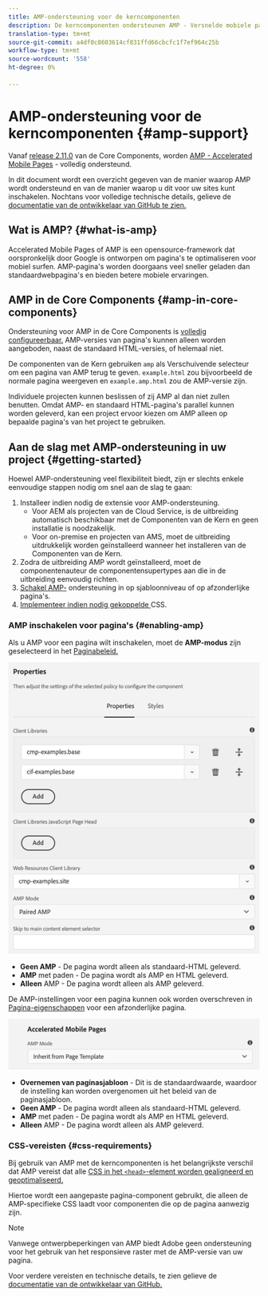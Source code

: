 ```yaml
---
title: AMP-ondersteuning voor de kerncomponenten
description: De kerncomponenten ondersteunen AMP - Versnelde mobiele pagina's
translation-type: tm+mt
source-git-commit: a4df0c8603614cf831ffd66cbcfc1f7ef964c25b
workflow-type: tm+mt
source-wordcount: '558'
ht-degree: 0%

---
```



# AMP-ondersteuning voor de kerncomponenten {#amp-support}

Vanaf [release 2.11.0](/help/versions.md) van de Core Components, worden [AMP - Accelerated Mobile Pages](https://developers.google.com/amp) - volledig ondersteund.

In dit document wordt een overzicht gegeven van de manier waarop AMP wordt ondersteund en van de manier waarop u dit voor uw sites kunt inschakelen. Nochtans voor volledige technische details, gelieve de [documentatie van de ontwikkelaar van GitHub te zien.](https://github.com/adobe/aem-core-wcm-components/tree/master/extensions/amp)

## Wat is AMP? {#what-is-amp}

Accelerated Mobile Pages of AMP is een opensource-framework dat oorspronkelijk door Google is ontworpen om pagina&#39;s te optimaliseren voor mobiel surfen. AMP-pagina&#39;s worden doorgaans veel sneller geladen dan standaardwebpagina&#39;s en bieden betere mobiele ervaringen.

## AMP in de Core Components {#amp-in-core-components}

Ondersteuning voor AMP in de Core Components is [volledig configureerbaar.](#enabling-amp) AMP-versies van pagina&#39;s kunnen alleen worden aangeboden, naast de standaard HTML-versies, of helemaal niet.

De componenten van de Kern gebruiken `amp` als Verschuivende selecteur om een pagina van AMP terug te geven. `example.html` zou bijvoorbeeld de normale pagina weergeven en `example.amp.html` zou de AMP-versie zijn.

Individuele projecten kunnen beslissen of zij AMP al dan niet zullen benutten. Omdat AMP- en standaard HTML-pagina&#39;s parallel kunnen worden geleverd, kan een project ervoor kiezen om AMP alleen op bepaalde pagina&#39;s van het project te gebruiken.

## Aan de slag met AMP-ondersteuning in uw project {#getting-started}

Hoewel AMP-ondersteuning veel flexibiliteit biedt, zijn er slechts enkele eenvoudige stappen nodig om snel aan de slag te gaan:

1. Installeer indien nodig de extensie voor AMP-ondersteuning.
   * Voor AEM als projecten van de Cloud Service, is de uitbreiding automatisch beschikbaar met de Componenten van de Kern en geen installatie is noodzakelijk.
   * Voor on-premise en projecten van AMS, moet de uitbreiding uitdrukkelijk worden geïnstalleerd wanneer het installeren van de Componenten van de Kern.
1. Zodra de uitbreiding AMP wordt geïnstalleerd, moet de componentenauteur de componentensupertypes aan die in de uitbreiding eenvoudig richten.
1. [Schakel AMP-](#enabling-amp) ondersteuning in op sjabloonniveau of op afzonderlijke pagina&#39;s.
1. [Implementeer indien nodig gekoppelde ](#css-requirements) CSS.

### AMP inschakelen voor pagina&#39;s {#enabling-amp}

Als u AMP voor een pagina wilt inschakelen, moet de **AMP-modus** zijn geselecteerd in het [Paginabeleid.](https://docs.adobe.com/content/help/en/experience-manager-cloud-service/sites/authoring/features/templates.html#editing-a-template-page-policy-template-author-developer)

![Opties voor AMP-paginabeleid](/help/assets/amp-policy.png)

* **Geen AMP**  - De pagina wordt alleen als standaard-HTML geleverd.
* **AMP**  met paden - De pagina wordt als AMP en HTML geleverd.
* **Alleen**  AMP - De pagina wordt alleen als AMP geleverd.

De AMP-instellingen voor een pagina kunnen ook worden overschreven in [Pagina-eigenschappen](https://docs.adobe.com/content/help/en/experience-manager-cloud-service/sites/authoring/fundamentals/page-properties.html) voor een afzonderlijke pagina.

![Eigenschappen van AMP-pagina](/help/assets/amp-page-properties.png)

* **Overnemen van paginasjabloon**  - Dit is de standaardwaarde, waardoor de instelling kan worden overgenomen uit het beleid van de paginasjabloon.
* **Geen AMP**  - De pagina wordt alleen als standaard-HTML geleverd.
* **AMP**  met paden - De pagina wordt als AMP en HTML geleverd.
* **Alleen**  AMP - De pagina wordt alleen als AMP geleverd.

### CSS-vereisten {#css-requirements}

Bij gebruik van AMP met de kerncomponenten is het belangrijkste verschil dat AMP vereist dat alle [CSS in het `<head>`-element worden gealigneerd en geoptimaliseerd.](including-clientlibs.md#inlining)

Hiertoe wordt een aangepaste pagina-component gebruikt, die alleen de AMP-specifieke CSS laadt voor componenten die op de pagina aanwezig zijn.

>[!NOTE]
>
>Vanwege ontwerpbeperkingen van AMP biedt Adobe geen ondersteuning voor het gebruik van het responsieve raster met de AMP-versie van uw pagina.

Voor verdere vereisten en technische details, te zien gelieve de [documentatie van de ontwikkelaar van GitHub.](https://github.com/adobe/aem-core-wcm-components/tree/master/extensions/amp)
